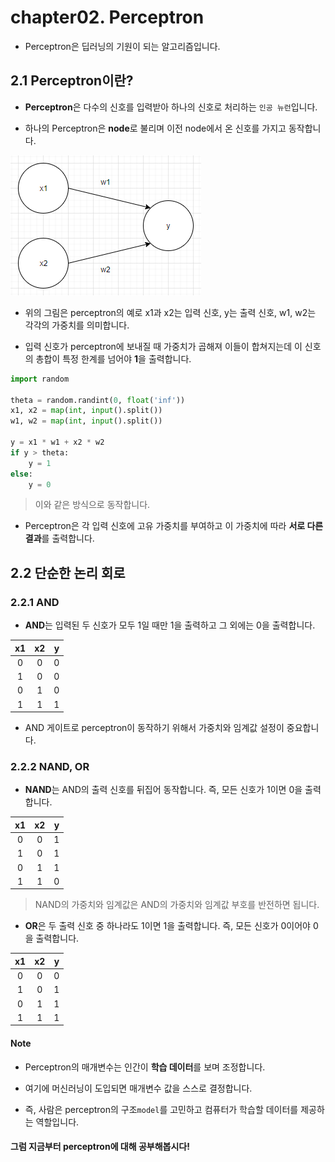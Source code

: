 # chapter02. Perceptron

- Perceptron은 딥러닝의 기원이 되는 알고리즘입니다.

## 2.1 Perceptron이란?

- **Perceptron**은 다수의 신호를 입력받아 하나의 신호로 처리하는 `인공 뉴런`입니다.

- 하나의 Perceptron은 **node**로 불리며 이전 node에서 온 신호를 가지고 동작합니다.

![image-20191212215715918](README.assets/image-20191212215715918.png)

- 위의 그림은 perceptron의 예로 x1과 x2는 입력 신호, y는 출력 신호, w1, w2는 각각의 가중치를 의미합니다.

- 입력 신호가 perceptron에 보내질 때 가중치가 곱해져 이들이 합쳐지는데 이 신호의 총합이 특정 한계를 넘어야 **1**을 출력합니다.

```python
import random

theta = random.randint(0, float('inf'))
x1, x2 = map(int, input().split())
w1, w2 = map(int, input().split())

y = x1 * w1 + x2 * w2
if y > theta:
    y = 1
else:
    y = 0
```

> 이와 같은 방식으로 동작합니다.

- Perceptron은 각 입력 신호에 고유 가중치를 부여하고 이 가중치에 따라 **서로 다른 결과**를 출력합니다.

## 2.2 단순한 논리 회로

### 2.2.1 AND

- **AND**는 입력된 두 신호가 모두 1일 때만 1을 출력하고 그 외에는 0을 출력합니다.

| x1 | x2 | y |
| :---: | :---: | :---: |
| 0 | 0 | 0 |
| 1 | 0 | 0 |
| 0 | 1 | 0 |
| 1 | 1 | 1 |

- AND 게이트로 perceptron이 동작하기 위해서 가중치와 임계값 설정이 중요합니다.

### 2.2.2 NAND, OR

- **NAND**는 AND의 출력 신호를 뒤집어 동작합니다. 즉, 모든 신호가 1이면 0을 출력합니다.

| x1 | x2 | y |
| :---: | :---: | :---: |
| 0 | 0 | 1 |
| 1 | 0 | 1 |
| 0 | 1 | 1 |
| 1 | 1 | 0 |

> NAND의 가중치와 임계값은 AND의 가중치와 임계값 부호를 반전하면 됩니다.

- **OR**은 두 출력 신호 중 하나라도 1이면 1을 출력합니다. 즉, 모든 신호가 0이어야 0을 출력합니다.

| x1 | x2 | y |
| :---: | :---: | :---: |
| 0 | 0 | 0 |
| 1 | 0 | 1 |
| 0 | 1 | 1 |
| 1 | 1 | 1 |

#### Note

- Perceptron의 매개변수는 인간이 **학습 데이터**를 보며 조정합니다.

- 여기에 머신러닝이 도입되면 매개변수 값을 스스로 결정합니다.

- 즉, 사람은 perceptron의 구조`model`를 고민하고 컴퓨터가 학습할 데이터를 제공하는 역할입니다.

#### 그럼 지금부터 perceptron에 대해 공부해봅시다!
